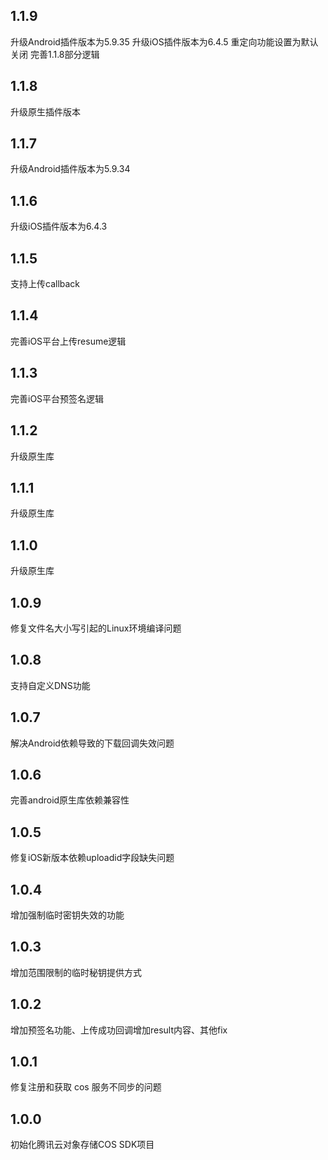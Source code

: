 ## 1.1.9
升级Android插件版本为5.9.35
升级iOS插件版本为6.4.5
重定向功能设置为默认关闭
完善1.1.8部分逻辑

## 1.1.8
升级原生插件版本

## 1.1.7
升级Android插件版本为5.9.34

## 1.1.6
升级iOS插件版本为6.4.3

## 1.1.5
支持上传callback

## 1.1.4
完善iOS平台上传resume逻辑

## 1.1.3
完善iOS平台预签名逻辑

## 1.1.2
升级原生库

## 1.1.1
升级原生库

## 1.1.0
升级原生库

## 1.0.9
修复文件名大小写引起的Linux环境编译问题

## 1.0.8
支持自定义DNS功能

## 1.0.7
解决Android依赖导致的下载回调失效问题

## 1.0.6
完善android原生库依赖兼容性

## 1.0.5
修复iOS新版本依赖uploadid字段缺失问题

## 1.0.4
增加强制临时密钥失效的功能

## 1.0.3
增加范围限制的临时秘钥提供方式

## 1.0.2
增加预签名功能、上传成功回调增加result内容、其他fix

## 1.0.1
修复注册和获取 cos 服务不同步的问题

## 1.0.0
初始化腾讯云对象存储COS SDK项目